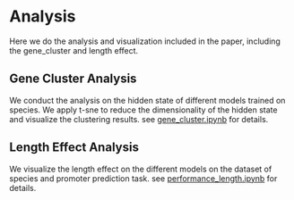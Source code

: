 # Analysis
Here we do the analysis and visualization included in the paper, including the gene_cluster and length effect.

## Gene Cluster Analysis
We conduct the analysis on the hidden state of different models trained on species. We apply t-sne to reduce the dimensionality of the hidden state and visualize the clustering results. see [gene_cluster.ipynb](gene_cluster.ipynb) for details.

## Length Effect Analysis
We visualize the length effect on the different models on the dataset of species and promoter prediction task. see [performance_length.ipynb](performance_length.ipynb) for details.